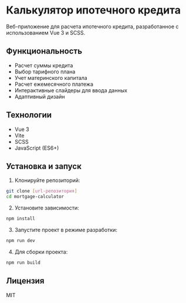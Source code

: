 # Калькулятор ипотечного кредита

Веб-приложение для расчета ипотечного кредита, разработанное с использованием Vue 3 и SCSS.

## Функциональность

- Расчет суммы кредита
- Выбор тарифного плана
- Учет материнского капитала
- Расчет ежемесячного платежа
- Интерактивные слайдеры для ввода данных
- Адаптивный дизайн

## Технологии

- Vue 3
- Vite
- SCSS
- JavaScript (ES6+)

## Установка и запуск

1. Клонируйте репозиторий:
```bash
git clone [url-репозитория]
cd mortgage-calculator
```

2. Установите зависимости:
```bash
npm install
```

3. Запустите проект в режиме разработки:
```bash
npm run dev
```

4. Для сборки проекта:
```bash
npm run build
```

## Лицензия

MIT
